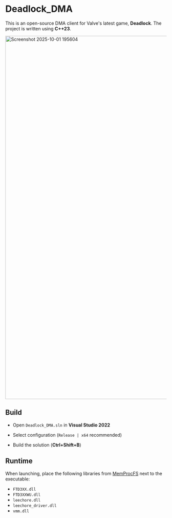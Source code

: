 
# Deadlock_DMA
  
This is an open-source DMA client for Valve's latest game, **Deadlock**. The project is written using **C++23**.

<img width="2010" height="1131" alt="Screenshot 2025-10-01 195604" src="https://github.com/user-attachments/assets/e897efc9-3ef1-4700-a833-00a9ac5b3c7c" />


## Build

- Open `Deadlock_DMA.sln` in **Visual Studio 2022**

- Select configuration (`Release | x64` recommended)

- Build the solution (**Ctrl+Shift+B**)

## Runtime

When launching, place the following libraries from [MemProcFS](https://github.com/ufrisk/MemProcFS) next to the executable:
-  `FTD3XX.dll`
-  `FTD3XXWU.dll`
-  `leechore.dll`
-  `leechore_driver.dll`
-  `vmm.dll`
